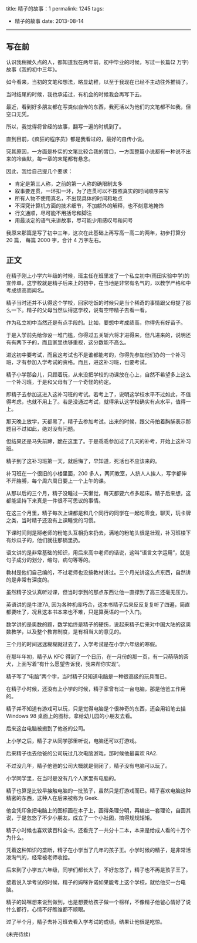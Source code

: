 title: 精子的故事：1
permalink: 1245
tags:
  - 精子的故事
date: 2013-08-14
---

## 写在前

认识我稍微久点的人，都知道我在两年前，初中毕业的时候，写过一长篇(2 万字)故事《我的初中三年》。

如今看来，当初的文笔和想法，略显幼稚，以至于我现在已经不主动往外推销了。

当时结尾的时候，我也承诺过，有机会的时候我会再写下去。

最近，看到好多朋友都在写类似自传的东西，我死活以为他们的文笔都不如我，但空口无凭。

所以，我觉得将曾经的故事，翻写一遍的时机到了。

直到目前，《疯狂的程序员》都是我看过的，最好的自传小说。

究其原因，一方面是朴实的文笔比较合我的胃口，一方面整篇小说都有一种说不出来的冷幽默，每一章的末尾都有悬念。

因此，我给自己提几个要求：

* 肯定是第三人称，之前的第一人称的确限制太多
* 叙事要连贯，一环扣一环，为了连贯可以不按照真实的时间顺序来写
* 所有人物不使用真名，不出现具体的时间和地点
* 不深究计算机方面的技术细节，不加额外的解释，也不刻意地掩饰
* 行文通顺，尽可能不用括号和脚注
* 用最淡定的语气来讲故事，尽可能少用感叹号和问号

我原来那篇是写了初中三年，这次在此基础上再写高一高二的两年，初步打算分 20 篇， 每篇 2000 字，合计 4 万字左右。

## 正文

在精子刚上小学六年级的时候，班主任在班里发了一个私立初中(雨田实验中学)的宣传单，这学校就是精子后来上的初中，在当地是非常有名气的，以教学严格和中考成绩高而闻名。

精子当时还并不认得这个学校，回家吃饭的时候只是当个稀奇的事情跟父母提了那么一下。精子的父母当然认得这学校，说有空带精子去看一看。

作为私立初中当然还是有点手段的。比如，要想中考成绩高，你得先有好苗子。

于是入学前先给你设一堆门槛，你得过五关斩六将才进得来，但凡进来的，说明还有有两下子的，而且家里也够重视，这分数能不高么。

进这初中要考试，而且这考试也不是谁都能考的，你得先参加他们办的一个补习班，才有参加入学考试的资格。而且，进这补习班，也要考试。

精子小学那会儿，只顾着玩，从来没把学校的功课放在心上，自然不希望多上这么一个补习班，于是和父母有了一个奇怪的约定。

即精子去参加这进入这补习班的考试。若考上了，说明这学校水平不过如此，不值得考虑，也就不用上了。若是没通过考试，就得承认这学校确实有点水平，值得一上。

那天晚上放学，天都黑了，精子去参加考试。出来的时候，跟父母拍着胸脯表示那题目不过如此，绝对没有问题。

但结果还是马失前蹄，跪在这里了。于是乖乖参加过了几天的补考，开始上这补习班。

精子到了这补习班第一天，就后悔了，早知道，死活也不应该来的。

补习班在一个很旧的小楼里面，200 多人，两间教室，人挤人人挨人，写字都伸不开胳膊，每个周六周日要上一个上午的课。

从那以后的三个月，精子没睡过一天懒觉，每天都要六点多起床。精子后来想，这都能坚持下来真是一件很不可思议的事情。

在这三个月里，精子每次上课都是和几个同行的同学在一起吃零食，聊天，玩卡牌之类，当时精子还没有上课睡觉的习惯。

下课时间则是掰老师的粉笔头互相扔来扔去，满地的粉笔头很是壮观，补习班楼下有炒瓜子的，他们就往那锅里扔。

语文讲的是非常基础的知识，用后来高中老师的话说，这叫“语言文字运用”，就是句子成分的划分，缩句，病句等等的。

教材是他们自己编的，不过老师也没按教材讲过。三个月光讲这么点东西，自然讲的是非常有深度的。

虽然精子没认真听过课，但当时学到的那点东西让他一直撑到了高三还毫无压力。

英语讲的是牛津7A, 因为各种机缘巧合，这本书精子后来反反复复听了四遍，简直都要吐了，况且这本书本来也不难，只是算英语的一个入门。

数学讲的是奥数的题，数学始终是精子的硬伤，说起来精子后来对中国大陆的这奥数教学，以及整个教育制度，是有相当大的意见的。

三个月的时间迷迷糊糊就过去了，入学考试是在小学六年级的寒假。

在那年年初，精子从 KFC 得到了一个日历，在一月份的那一页，有一只萌萌的茶犬，上面写着“有什么愿望告诉我，我来帮你实现”。

精子写了“电脑”两个字，当时精子只知道电脑是一种很高级的玩具而已。

在精子小时候，还没有上小学的时候，精子家曾有过一台电脑，那是他爸工作用的。

精子并不知道有游戏可以玩，只是觉得电脑是个很神奇的东西，还会用铅笔去描 Windows 98 桌面上的图标，拿给幼儿园的小朋友去看。

后来这台电脑被搬到了他爸的公司。

上小学之后，精子才从同学那里听说，电脑还可以打游戏。

后来精子也去他爸的公司玩过几次电脑游戏，那时候他最喜欢 RA2.

不过没几年，精子他爸的公司大概就是倒闭了，精子没有电脑可以玩了。

小学同学里，在当时是没有几个人家里有电脑的。

精子也算是比较早接触电脑的一批孩子，虽然只是打游戏而已。精子喜欢电脑这种精密的东西，这种人在后来被称为 Geek.

他会凭印象把电脑上的图标画在本子上，画得条理分明，再编出一套理论，自圆其说，于是忽悠了不少小朋友。成立了一个小社团，搞得规规矩矩。

精子小时候也喜欢读百科全书，还看完了一共分十二本，本来是给成人看的十万个为什么。

凭着这种知识的垄断，精子在小学当了几年的孩子王。小学时候的精子，是非常活泼淘气的，经常被老师收拾。

后来到了小学五六年级，同学们都长大了，不好忽悠了，精子也不再是孩子王了。

接着说入学考试的时候，精子的妈咪许诺如果能考上这个学校，就给他买一台电脑。

精子的妈咪想来说到做到，也是想要给孩子做一个榜样，不像精子他爸心情好了说什么都行，心情不好瞧谁都不顺眼。

过了半个月，精子去补习班去看入学考试的成绩，结果让他很是吃惊。

(未完待续)
